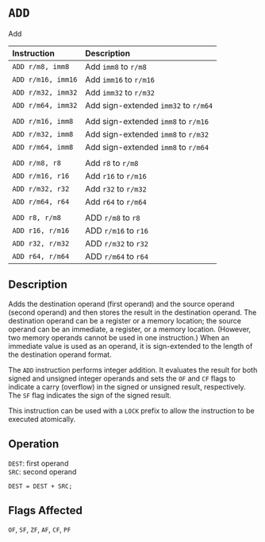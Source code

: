 # `ADD`
Add

| Instruction        | Description                          |
| :----------------- | :----------------------------------- |
| `ADD r/m8, imm8`   | Add `imm8` to `r/m8`                 |
| `ADD r/m16, imm16` | Add `imm16` to `r/m16`               |
| `ADD r/m32, imm32` | Add `imm32` to `r/m32`               |
| `ADD r/m64, imm32` | Add sign-extended `imm32` to `r/m64` |
|                    |                                      |
| `ADD r/m16, imm8`  | Add sign-extended `imm8` to `r/m16`  |
| `ADD r/m32, imm8`  | Add sign-extended `imm8` to `r/m32`  |
| `ADD r/m64, imm8`  | Add sign-extended `imm8` to `r/m64`  |
|                    |                                      |
| `ADD r/m8, r8`     | Add `r8` to `r/m8`                   |
| `ADD r/m16, r16`   | Add `r16` to `r/m16`                 |
| `ADD r/m32, r32`   | Add `r32` to `r/m32`                 |
| `ADD r/m64, r64`   | Add `r64` to `r/m64`                 |
|                    |                                      |
| `ADD r8, r/m8`     | ADD `r/m8` to `r8`                   |
| `ADD r16, r/m16`   | ADD `r/m16` to `r16`                 |
| `ADD r32, r/m32`   | ADD `r/m32` to `r32`                 |
| `ADD r64, r/m64`   | ADD `r/m64` to `r64`                 |

## Description
Adds the destination operand (first operand) and the source operand (second operand) and then stores the result in the destination operand. The destination operand can be a register or a memory location; the source operand can be an immediate, a register, or a memory location. (However, two memory operands cannot be used in one instruction.) When an immediate value is used as an operand, it is sign-extended to the length of the destination operand format.

The `ADD` instruction performs integer addition. It evaluates the result for both signed and unsigned integer operands and sets the `OF` and `CF` flags to indicate a carry (overflow) in the signed or unsigned result, respectively. The `SF` flag indicates the sign of the signed result.

This instruction can be used with a `LOCK` prefix to allow the instruction to be executed atomically.

## Operation
`DEST`: first operand\
`SRC`: second operand
```rust,ignore
DEST = DEST + SRC;
```

## Flags Affected
`OF`, `SF`, `ZF`, `AF`, `CF`, `PF`
